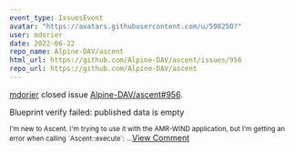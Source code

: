 ```yaml
---
event_type: IssuesEvent
avatar: "https://avatars.githubusercontent.com/u/598250?"
user: mdorier
date: 2022-06-22
repo_name: Alpine-DAV/ascent
html_url: https://github.com/Alpine-DAV/ascent/issues/956
repo_url: https://github.com/Alpine-DAV/ascent
---
```


<a href='https://github.com/mdorier' target='_blank'>mdorier</a> closed issue <a href='https://github.com/Alpine-DAV/ascent/issues/956' target='_blank'>Alpine-DAV/ascent#956</a>.

<p>Blueprint verify failed: published data is empty</p><small>I'm new to Ascent. I'm trying to use it with the AMR-WIND application, but I'm getting an error when calling `Ascent::execute`:...</small><a href='https://github.com/Alpine-DAV/ascent/issues/956' target='_blank'>View Comment</a>